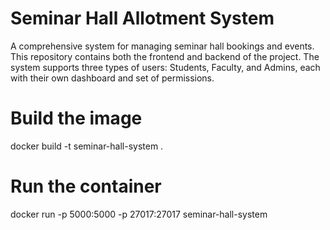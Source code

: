 # Seminar Hall Allotment System

A comprehensive system for managing seminar hall bookings and events. This repository contains both the frontend and backend of the project. The system supports three types of users: Students, Faculty, and Admins, each with their own dashboard and set of permissions.

# Build the image
docker build -t seminar-hall-system .

# Run the container
docker run -p 5000:5000 -p 27017:27017 seminar-hall-system
